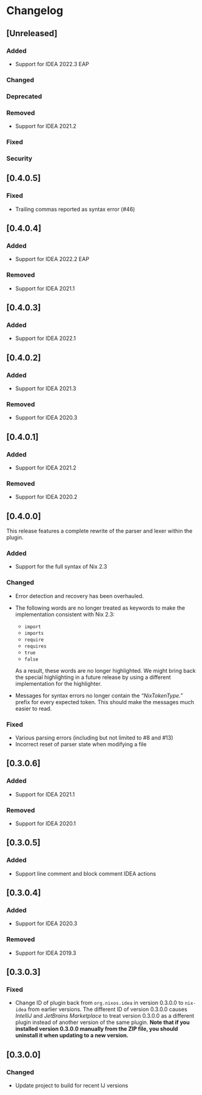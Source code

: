 # Changelog

## [Unreleased]
### Added
- Support for IDEA 2022.3 EAP

### Changed

### Deprecated

### Removed
- Support for IDEA 2021.2

### Fixed

### Security

## [0.4.0.5]
### Fixed
- Trailing commas reported as syntax error (#46)

## [0.4.0.4]
### Added
- Support for IDEA 2022.2 EAP

### Removed
- Support for IDEA 2021.1

## [0.4.0.3]
### Added
- Support for IDEA 2022.1

## [0.4.0.2]
### Added
- Support for IDEA 2021.3

### Removed
- Support for IDEA 2020.3

## [0.4.0.1]
### Added
- Support for IDEA 2021.2

### Removed
- Support for IDEA 2020.2

## [0.4.0.0]

This release features a complete rewrite of the parser and lexer within
the plugin.
### Added
- Support for the full syntax of Nix 2.3

### Changed
- Error detection and recovery has been overhauled.
- The following words are no longer treated as keywords to make the
  implementation consistent with Nix 2.3:

  - `import`
  - `imports`
  - `require`
  - `requires`
  - `true`
  - `false`

  As a result, these words are no longer highlighted. We might bring
  back the special highlighting in a future release by using a different
  implementation for the highlighter.
- Messages for syntax errors no longer contain the *“NixTokenType.”*
  prefix for every expected token. This should make the messages much
  easier to read.

### Fixed
- Various parsing errors (including but not limited to #8 and #13)
- Incorrect reset of parser state when modifying a file

## [0.3.0.6]
### Added
- Support for IDEA 2021.1

### Removed
- Support for IDEA 2020.1

## [0.3.0.5]
### Added
- Support line comment and block comment IDEA actions

## [0.3.0.4]
### Added
- Support for IDEA 2020.3

### Removed
- Support for IDEA 2019.3

## [0.3.0.3]
### Fixed
- Change ID of plugin back from `org.nixos.idea` in version 0.3.0.0 to
  `nix-idea` from earlier versions. The different ID of version 0.3.0.0
  causes *IntelliJ* and *JetBrains Marketplace* to treat version 0.3.0.0
  as a different plugin instead of another version of the same plugin.
  **Note that if you installed version 0.3.0.0 manually from the ZIP
  file, you should uninstall it when updating to a new version.**

## [0.3.0.0]
### Changed
- Update project to build for recent IJ versions
